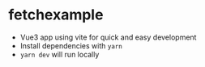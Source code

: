 # fetchexample

- Vue3 app using vite for quick and easy development
- Install dependencies with `yarn`
- `yarn dev` will run locally
